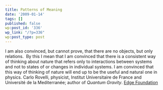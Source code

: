 ```yaml
---
title: Patterns of Meaning
date: '2009-01-14'
tags: []
published: false
wp:post_id: '336'
wp_link: "/?p=336"
wp:post_type: post
---
```


I am also convinced, but cannot prove, that there are no objects, but only relations.  By this I mean that I am convinced that there is a consistent way of thinking about nature that refers only to interactions between systems and not to states of or changes in individual systems. I am convinced that this way of thinking of nature will end up to be the useful and natural one in physics. Carlo Rovelli, physicist, Institut Universitaire de France and Université de la Mediterranée; author of _Quantum Gravity_. [Edge Foundation](http://edge.com)
